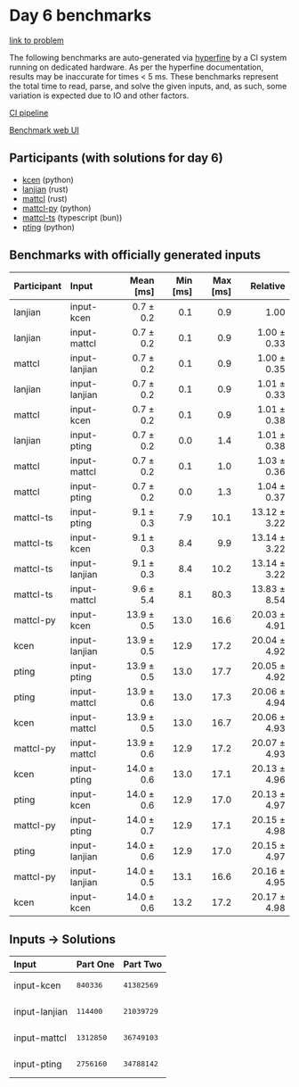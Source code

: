 # Day 6 benchmarks

[link to problem](https://adventofcode.com/2023/day/6)

The following benchmarks are auto-generated via
[hyperfine](https://github.com/sharkdp/hyperfine) by a CI system running on
dedicated hardware. As per the hyperfine documentation, results may be
inaccurate for times < 5 ms. These benchmarks represent the total time to read,
parse, and solve the given inputs, and, as such, some variation is expected due
to IO and other factors.

[CI pipeline](http://ci.papercode.net:8080/teams/main/pipelines/aoc2023)

[Benchmark web UI](https://aoc.ancalagon.black)


## Participants (with solutions for day 6)

- [kcen](https://github.com/kcen/aoc2023) (python)
- [lanjian](https://github.com/lanjian/aoc-2023) (rust)
- [mattcl](https://github.com/mattcl/aoc2023) (rust)
- [mattcl-py](https://github.com/mattcl/aoc2023-py) (python)
- [mattcl-ts](https://github.com/mattcl/aoc2023-js) (typescript (bun))
- [pting](https://github.com/pting/aoc2023) (python)


## Benchmarks with officially generated inputs

| Participant | Input | Mean [ms] | Min [ms] | Max [ms] | Relative |
|:---|:---|---:|---:|---:|---:|
| lanjian | input-kcen | 0.7 ± 0.2 | 0.1 | 0.9 | 1.00 |
| lanjian | input-mattcl | 0.7 ± 0.2 | 0.1 | 0.9 | 1.00 ± 0.33 |
| mattcl | input-lanjian | 0.7 ± 0.2 | 0.1 | 0.9 | 1.00 ± 0.35 |
| lanjian | input-lanjian | 0.7 ± 0.2 | 0.1 | 0.9 | 1.01 ± 0.33 |
| mattcl | input-kcen | 0.7 ± 0.2 | 0.1 | 0.9 | 1.01 ± 0.38 |
| lanjian | input-pting | 0.7 ± 0.2 | 0.0 | 1.4 | 1.01 ± 0.38 |
| mattcl | input-mattcl | 0.7 ± 0.2 | 0.1 | 1.0 | 1.03 ± 0.36 |
| mattcl | input-pting | 0.7 ± 0.2 | 0.0 | 1.3 | 1.04 ± 0.37 |
| mattcl-ts | input-pting | 9.1 ± 0.3 | 7.9 | 10.1 | 13.12 ± 3.22 |
| mattcl-ts | input-kcen | 9.1 ± 0.3 | 8.4 | 9.9 | 13.14 ± 3.22 |
| mattcl-ts | input-lanjian | 9.1 ± 0.3 | 8.4 | 10.2 | 13.14 ± 3.22 |
| mattcl-ts | input-mattcl | 9.6 ± 5.4 | 8.1 | 80.3 | 13.83 ± 8.54 |
| mattcl-py | input-kcen | 13.9 ± 0.5 | 13.0 | 16.6 | 20.03 ± 4.91 |
| kcen | input-lanjian | 13.9 ± 0.5 | 12.9 | 17.2 | 20.04 ± 4.92 |
| pting | input-pting | 13.9 ± 0.5 | 13.0 | 17.7 | 20.05 ± 4.92 |
| pting | input-mattcl | 13.9 ± 0.6 | 13.0 | 17.3 | 20.06 ± 4.94 |
| kcen | input-mattcl | 13.9 ± 0.5 | 13.0 | 16.7 | 20.06 ± 4.93 |
| mattcl-py | input-mattcl | 13.9 ± 0.6 | 12.9 | 17.2 | 20.07 ± 4.93 |
| kcen | input-pting | 14.0 ± 0.6 | 13.0 | 17.1 | 20.13 ± 4.96 |
| pting | input-kcen | 14.0 ± 0.6 | 12.9 | 17.0 | 20.13 ± 4.97 |
| mattcl-py | input-pting | 14.0 ± 0.7 | 12.9 | 17.1 | 20.15 ± 4.98 |
| pting | input-lanjian | 14.0 ± 0.6 | 12.9 | 17.0 | 20.15 ± 4.97 |
| mattcl-py | input-lanjian | 14.0 ± 0.5 | 13.1 | 16.6 | 20.16 ± 4.95 |
| kcen | input-kcen | 14.0 ± 0.6 | 13.2 | 17.2 | 20.17 ± 4.98 |


## Inputs -> Solutions

| Input | Part One | Part Two |
|:---|:---|:---|
|input-kcen|<pre>840336</pre>|<pre>41382569</pre>|
|input-lanjian|<pre>114400</pre>|<pre>21039729</pre>|
|input-mattcl|<pre>1312850</pre>|<pre>36749103</pre>|
|input-pting|<pre>2756160</pre>|<pre>34788142</pre>|